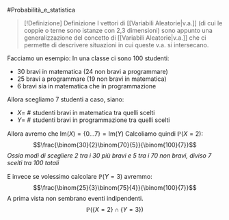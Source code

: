 #Probabilità_e_statistica 
>[!Definizione]  Definizione
>I vettori di [[Variabili Aleatorie|v.a.]] (di cui le coppie o terne sono istanze con 2,3 dimensioni) sono appunto una generalizzazione del concetto di [[Variabili Aleatorie|v.a.]] che ci permette di descrivere situazioni in cui queste v.a. si intersecano.

Facciamo un esempio:
In una classe ci sono $100$ studenti:
- $30$ bravi in matematica ($24$ non bravi a programmare)
- $25$ bravi a programmare ($19$ non bravi in matematica)
- $6$ bravi sia in matematica che in programmazione

Allora scegliamo $7$ studenti a caso, siano:
- $X$= $\#$ studenti bravi in matematica tra quelli scelti
- $Y$= $\#$  studenti bravi in programmazione tra quelli scelti

Allora avremo che $\mathrm{Im}(X)=\{0\dots7\}=\mathrm{Im}(Y)$
Calcoliamo quindi $\mathbb{P}(X=2)$:
$$\frac{\binom{30}{2}\binom{70}{5}}{\binom{100}{7}}$$
*Ossia modi di scegliere 2 tra i 30 più bravi e 5 tra i 70 non bravi, diviso 7 scelti tra 100 totali*

E invece se volessimo calcolare $\mathbb{P}(Y=3)$ avremmo:
$$\frac{\binom{25}{3}\binom{75}{4}}{\binom{100}{7}}$$
A prima vista non sembrano eventi indipendenti.
$$\mathbb{P}(\{X=2\}\cap\{Y=3\})$$
